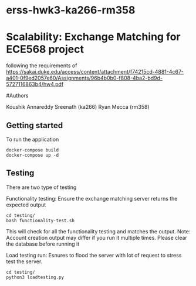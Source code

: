 # erss-hwk3-ka266-rm358

# Scalability: Exchange Matching for ECE568 project
following the requirements of  https://sakai.duke.edu/access/content/attachment/f74215cd-4881-4c67-a401-0f9ed2057e60/Assignments/96b4b0b0-f808-4ba2-bd9d-5727116863b4/hw4.pdf

#Authors 

Koushik Annareddy Sreenath (ka266)
Ryan Mecca (rm358)

## Getting started
To run the application 

```
docker-compose build
docker-compose up -d
```

## Testing

There are two type of testing 

Functionality testing: Ensure the exchange matching  server returns the expected output
```
cd testing/
bash functionality-test.sh 

```

This will check for all the functionality testing and matches the output.
Note: Account creation output may differ if you run it multiple times. Please clear the database before running it


Load testing run: Esnures to flood the server with lot of request to stress test the server.

```
cd testing/
python3 loadtesting.py 

```
